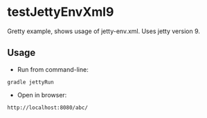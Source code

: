 # testJettyEnvXml9

Gretty example, shows usage of jetty-env.xml. Uses jetty version 9.

## Usage

- Run from command-line:

```
gradle jettyRun
```

- Open in browser:

```
http://localhost:8080/abc/
```
